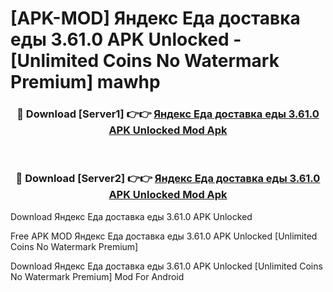 # [APK-MOD] Яндекс Еда  доставка еды 3.61.0 APK Unlocked - [Unlimited Coins No Watermark Premium] mawhp



<div align="center">
<h3>🔴 Download [Server1] 👉👉 <a href="https://momento.my/?title=Яндекс_Еда__доставка_еды_3.61.0_APK_Unlocked">Яндекс Еда  доставка еды 3.61.0 APK Unlocked Mod Apk</a></h3><br>

<h3>🔴 Download [Server2] 👉👉 <a href="https://momento.my/?title=Яндекс_Еда__доставка_еды_3.61.0_APK_Unlocked">Яндекс Еда  доставка еды 3.61.0 APK Unlocked Mod Apk</a></h3>
</div>



Download Яндекс Еда  доставка еды 3.61.0 APK Unlocked 

Free APK MOD Яндекс Еда  доставка еды 3.61.0 APK Unlocked [Unlimited Coins No Watermark Premium]

Download Яндекс Еда  доставка еды 3.61.0 APK Unlocked [Unlimited Coins No Watermark Premium] Mod For Android
